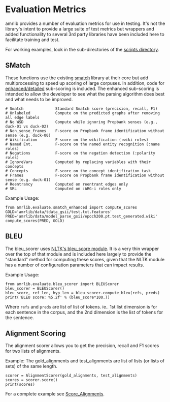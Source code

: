 # Evaluation Metrics

amrlib provides a number of evaluation metrics for use in testing.  It's not the library's intent to
provide a large suite of test metrics but wrappers and added functionality to several 3rd party libraries have
been included here to facilitate training and test.


For working examples, look in the sub-directories of the
[scripts directory](https://github.com/bjascob/amrlib/tree/master/scripts).


## SMatch
These functions use the existing [smatch](https://github.com/snowblink14/smatch) library at their core
but add multiprocessing to speed up scoring of large corpuses. In addition, code for
[enhanced/detailed](https://github.com/ChunchuanLv/amr-evaluation-tool-enhanced) sub-scoring is included.
The enhanced sub-scoring is intended to allow the developer to see what the parsing algorithm does best
and what needs to be improved.
```
# Smatch              Standard Smatch score (precision, recall, F1)
# Unlabeled           Compute on the predicted graphs after removing all edge labels
# No WSD              Compute while ignoring Propbank senses (e.g., duck-01 vs duck-02)
# Non_sense_frames    F-score on Propbank frame identification without sense (e.g. duck-00)
# Wikification        F-score on the wikification (:wiki roles)
# Named Ent.          F-score on the named entity recognition (:name roles)
# Negations           F-score on the negation detection (:polarity roles)
# IgnoreVars          Computed by replacing variables with their concepts
# Concepts            F-score on the concept identification task
# Frames              F-score on Propbank frame identification without sense (e.g. duck-01)
# Reentrancy          Computed on reentrant edges only
# SRL                 Computed on :ARG-i roles only
```

Example Usage:
```
from amrlib.evaluate.smatch_enhanced import compute_scores
GOLD='amrlib/data/tdata_gsii/test.txt.features'
PRED='amrlib/data/model_parse_gsii/epoch200.pt.test_generated.wiki'
compute_scores(PRED, GOLD)
```

## BLEU
The bleu_scorer uses [NLTK's bleu_score module](https://www.nltk.org/api/nltk.translate.html#module-nltk.translate.bleu_score).
It is a very thin wrapper over the top of that module and is included here largely to provide the
"standard" method for computing these scores, given that the NLTK module has a number of configuration
parameters that can impact results.

Example Usage:
```
from amrlib.evaluate.bleu_scorer import BLEUScorer
bleu_scorer = BLEUScorer()
bleu_score, ref_len, hyp_len = bleu_scorer.compute_bleu(refs, preds)
print('BLEU score: %5.2f' % (bleu_score*100.))
```
Where `refs` and `preds` are list of list of tokens.  ie.. 1st list dimension is for each sentence in the corpus,
and the 2nd dimension is the list of tokens for the sentence.


## Alignment Scoring
The alignment scorer allows you to get the precision, recall and F1 scores for two lists of alignments.

Example:
The gold_alignments and test_alignments are list of lists (or lists of sets) of the same length.
```
scorer = AlignmentScorer(gold_alignments, test_alignments)
scores = scorer.score()
print(scores)
```
For a complete example see [Score_Alignments](https://github.com/bjascob/amrlib/blob/master/scripts/60_RBW_Aligner/12_Score_Alignments.py).
